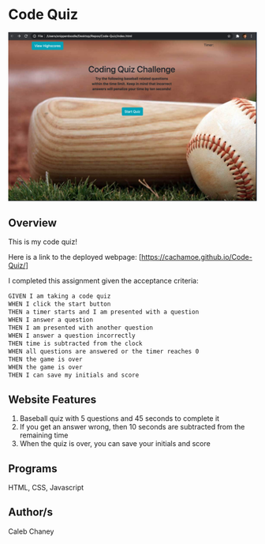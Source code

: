 # Code Quiz
![](https://github.com/Cachamoe/Code-Quiz/blob/master/Assets/Screen%20Shot%202020-08-27%20at%208.41.03%20PM.png)
## Overview
 This is my code quiz! 

Here is a link to the deployed webpage: [https://cachamoe.github.io/Code-Quiz/]


I completed this assignment given the acceptance criteria: 


```
GIVEN I am taking a code quiz
WHEN I click the start button
THEN a timer starts and I am presented with a question
WHEN I answer a question
THEN I am presented with another question
WHEN I answer a question incorrectly
THEN time is subtracted from the clock
WHEN all questions are answered or the timer reaches 0
THEN the game is over
WHEN the game is over
THEN I can save my initials and score
```


## Website Features
1) Baseball quiz with 5 questions and 45 seconds to complete it
2) If you get an answer wrong, then 10 seconds are subtracted from the remaining time
3) When the quiz is over, you can save your initials and score

## Programs 
HTML, CSS, Javascript

## Author/s
Caleb Chaney
